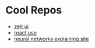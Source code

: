 # Cool Repos

- [zeit ui](https://github.com/zeit-ui/react)
- [react use](https://github.com/streamich/react-use)
- [neural networks explaining site](https://github.com/poloclub/cnn-explainer)
